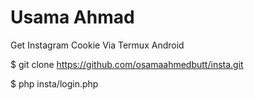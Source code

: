 # Usama Ahmad
Get Instagram Cookie Via Termux Android

$ git clone https://github.com/osamaahmedbutt/insta.git

$ php insta/login.php

